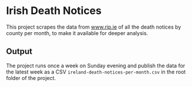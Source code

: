 # Irish Death Notices
This project scrapes the data from www.rip.ie of all the death notices by county per month, to make it available for deeper analysis.

## Output
The project runs once a week on Sunday evening and publish the data for the latest week as a CSV `ireland-death-notices-per-month.csv` in the root folder of the project.